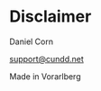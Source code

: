 Disclaimer
==========

Daniel Corn

[support@cundd.net](mailto:support@cundd.net)

Made in Vorarlberg
